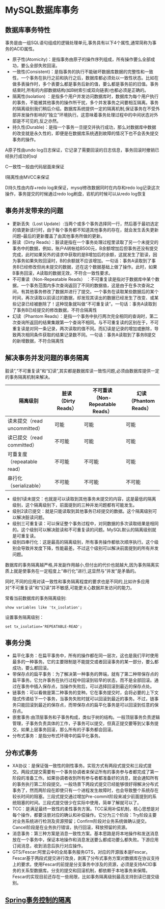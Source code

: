 # MySQL数据库事务

## 数据库事务特性
事务是由一组SQL语句组成的逻辑处理单元,事务具有以下4个属性,通常简称为事务的ACID属性。

+ 原子性(Atomicity)：是指事务由原子的操作序列组成，所有操作要么全部成功，要么全部失败回滚。
+ 一致性(Consistent)：是指事务的执行不能破坏数据库数据的完整性和一致性，一个事务在执行之前和执行之后，数据库都必须处以一致性状态。比如在做多表操作时，多个表要么都是事务后新的值，要么都是事务前的旧值。事务结束时,所有的内部数据结构(如B树索引或双向链表)也都必须是正确的。
+ 隔离性(Isolation) ：是指多个用户并发访问数据库时，数据库为每个用户执行的事务，不能被其他事务的操作所干扰，多个并发事务之间要相互隔离。事务的隔离级别我们稍后介绍。数据库系统提供一定的隔离机制,保证事务在不受外部并发操作影响的“独立”环境执行。这意味着事务处理过程中的中间状态对外部是不可见的,反之亦然。
+ 持久性(Durable)：是指一个事务一旦提交并执行成功，那么对数据库中数据的改变就是永久性的，即便是在数据库系统遇到故障的情况下也不会丢失提交事务的操作。


A原子性由undo log日志保证，它记录了需要回滚的日志信息，事务回滚时撤销已经执行成功的sql

C一致性一般由代码层面来保证

I隔离性由MVCC来保证

D持久性由内存+redo log来保证，mysql修改数据同时在内存和redo log记录这次操作，事务提交的时候通过redo log刷盘，宕机的时候可以从redo log恢复

## 事务并发带来的问题
+ 更新丢失（Lost Update）:当两个或多个事务选择同一行，然后基于最初选定的值更新该行时，由于每个事务都不知道其他事务的存在，就会发生丢失更新问题–最后的更新覆盖了由其他事务所做的更新。
+ 脏读（Dirty Reads）：脏读是指在一个事务处理过程里读取了另一个未提交的事务中的数据，例如，账户A转帐给B500元，B余额增加后但事务还没有提交完成，此时如果另外的请求中获取的是B增加后的余额，这就发生了脏读，因为事务如果失败回滚时，B的余额就不应该增加。一句话：事务A读取到了事务B已经修改但尚未提交的数据，还在这个数据基础上做了操作。此时，如果B事务回滚，A读取的数据无效，不符合一致性要求。
+ 不可重读（Non-Repeatable Reads） ：不可重复读是指对于数据库中某个数据，一个事务范围内多次查询返回了不同的数据值，这是由于在多次查询之间，有其他事务修改了数据并进行了提交。一个事务在读取某些数据后的某个时间，再次读取以前读过的数据，却发现其读出的数据已经发生了改变、或某些记录已经被删除了！这种现象就叫做“不可重复读”。一句话：事务A读取到了事务B已经提交的修改数据，不符合隔离性
+ 幻读（Phantom Reads）：是指一个事务中执行两次完全相同的查询时，第二次查询所返回的结果集跟第一个查询不相同。与不可重复读的区别在于，不可重复读是对同一条记录，两次读取的值不同。而幻读是记录的增加或删除，导致两次相同条件获取的结果记录数不同。一句话：事务A读取到了事务B提交的新增数据，不符合隔离性

## 解决事务并发问题的事务隔离
脏读”,“不可重复读”和“幻读”,其实都是数据库读一致性问题,必须由数据库提供一定的事务隔离机制来解决。

|隔离级别|脏读（Dirty Reads）|不可重读（Non-Repeatable Reads）|幻读（Phantom Reads）|
|---|---|---|---|
|读未提交（read uncommitted）|可能|可能|可能|
|读已提交（read committed）|不可能|可能|可能|
|可重复度（repeatable read）|不可能|不可能|可能|
|串行化（serializable）|不可能|不可能|不可能|

+ 级别1读未提交：也就是可以读取到其他事务未提交的内容，这是最低的隔离级别，这个隔离级别下，前面提到的三种并发问题都有可能发生。
+ 级别2读已提交：就是只能读取到其他事务已经提交的数据。这个隔离级别可以解决脏读问题。
+ 级别三可重复读：可以保证整个事务过程中，对同数据的多次读取结果是相同的。这个级别可以解决脏读和不可重复读的问题。MySQL默认的隔离级别就是可重复读。
+ 级别四串行化：这是最高的隔离级别，所有事务操作都依次顺序执行。这个级别会导致并发度下降，性能最差。不过这个级别可以解决前面提到的所有并发问题。


数据库的事务隔离越严格,并发副作用越小,但付出的代价也就越大,因为事务隔离实质上就是使事务在一定程度上“串行化”进行,这显然与“并发”是矛盾的。

同时,不同的应用对读一致性和事务隔离程度的要求也是不同的,比如许多应用对“不可重复读"和“幻读”并不敏感,可能更关心数据并发访问的能力。

常看当前数据库的事务隔离级别: 
```mysql
show variables like 'tx_isolation';
```

设置事务隔离级别：
```mysql
set tx_isolation='REPEATABLE-READ';
```

## 事务分类
+ 扁平化事务：在扁平事务中，所有的操作都在同一层次，这也是我们平时使用最多的一种事务。它的主要限制是不能提交或者回滚事务的某一部分，要么都成功，要么都回滚。
+ 带保存点的扁平事务：为了解决第一种事务的弊端，就有了第二种带保存点的扁平事务。它允许事务在执行过程中回滚到较早的状态，而不是全部回滚。通过在事务中插入保存点，当操作失败后，可以选择回滚到最近的保存点处。
+ 链事务：可以看做是第二种事务的变种。它在事务提交时，会将必要的上下文隐式传递给下一个事务，当事务失败时就可以回滚到最近的事务。不过，链事务只能回滚到最近的保存点，而带保存点的扁平化事务是可以回滚到任意的保存点。
+ 嵌套事务:由顶层事务和子事务构成，类似于树的结构。一般顶层事务负责逻辑管理，子事务负责具体的工作，子事务可以提交，但真正提交要等到父事务提交，如果上层事务回滚，那么所有的子事务都会回滚。
+ 分布式事务：是指分布式环境中的扁平化事务。

## 分布式事务
+ XA协议：是保证强一致性的刚性事务。实现方式有两段式提交和三段式提交。两段式提交需要有一个事务协调者来保证所有的事务参与者都完成了第一阶段的准备工作。如果协调者收到所有参与者都准备好的消息，就会通知所有的事务执行第二阶段提交。一般场景下两段式提交已经能够很好得解决分布式事务了，然而两阶段在即使只有一个进程发生故障时，也会导致整个系统存在较长时间的阻塞。三段式提交通过增加Pre-commit阶段来减少前面提到的系统阻塞的时间。三段式提交很少在实际中使用，简单了解就可以了。
+ TCC：是满足最终一致性的柔性事务方案。TCC采用补偿机制，核心思想是对每个操作，都要注册对应的确认和补偿操作。它分为三个阶段：Try阶段主要对业务系统进行检测及资源预留；Confirm阶段对业务系统做确认提交。Cancel阶段是在业务执行错误，执行回滚，释放预留的资源。
+ 消息事务：第三种方案是消息一致性方案。基本思路是将本地操作和发送消息放在一个事务中，保证本地操作和消息发送要么都成功要么都失败。下游应用订阅消息，收到消息后执行对应操作。
+ GTS/Fescar:阿里云中的全局事务服务GTS，对应的开源版本是Fescar。Fescar基于两段式提交进行改良，剥离了分布式事务方案对数据库在协议支持上的要求。使用Fescar的前提是分支事务中涉及的资源，必须是支持ACID事务的关系型数据库。分支的提交和回滚机制，都依赖于本地事务来保障。 Fescar的实现目前还存在一些局限，比如事务隔离级别最高支持到读已提交级别。

## [Spring事务控制的隔离](../../../spring-context/transactional.md)


